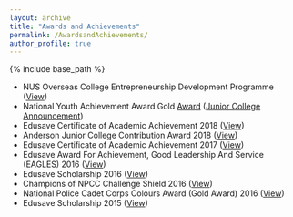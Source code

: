 ```yaml
---
layout: archive
title: "Awards and Achievements"
permalink: /AwardsandAchievements/
author_profile: true
---
```


{% include base_path %}

* NUS Overseas College Entrepreneurship Development Programme (<a href="https://drive.google.com/file/d/1GfJSXpqQ-mlkGLioVAXehEpqzdBMBuTf/view?usp=drive_link" target="_blank">View</a>)
* National Youth Achievement Award Gold <a href="https://drive.google.com/file/d/1GqWTQtq-oiIZhf9nLLVF0YFd3SBVt-II/view?usp=drive_link" target="_blank">Award</a> (<a href="https://www.facebook.com/andersonjuniorcollege/posts/our-heartiest-congratulations-to-the-national-youth-achievement-award-nyaa-gold-/2226852197366994/" target="_blank">Junior College Announcement</a>)
* Edusave Certificate of Academic Achievement 2018 (<a href="https://drive.google.com/file/d/1jKD0cgAIDqdGR0ItmnnNbmr_yb9PCGBz/view?usp=drive_link" target="_blank">View</a>) 
* Anderson Junior College Contribution Award 2018 (<a href="https://drive.google.com/file/d/1XDWnm1QetsFZ16a08hPEFG_KajCF4eQC/view?usp=drive_link" target="_blank">View</a>)
* Edusave Certificate of Academic Achievement 2017 (<a href="https://drive.google.com/file/d/1PEEWPTdPg8ntDdkrdpgDhJ6d-zqvmbr9/view?usp=drive_link" target="_blank">View</a>)
* Edusave Award For Achievement, Good Leadership And Service (EAGLES) 2016 (<a href="https://drive.google.com/file/d/1VlJ8dEj7HWr8_9wZYcrKw6VyW-0UEbBA/view?usp=drive_link" target="_blank">View</a>)
* Edusave Scholarship 2016 (<a href="https://drive.google.com/file/d/1jU0_lVCVP3B3lJA80Vcz4Kg9l7J5NpuR/view?usp=drive_link" target="_blank">View</a>)
* Champions of NPCC Challenge Shield 2016 (<a href="https://drive.google.com/file/d/1KAKYfktrV_O1pRgLNOyqQ_UFmwHTjWEX/view?usp=sharing" target="_blank">View</a>)
* National Police Cadet Corps Colours Award (Gold Award) 2016 (<a href="https://drive.google.com/file/d/1LJunPiWJdF6iIC-IO2XrspFtW-Ge9ZU2/view?usp=sharing" target="_blank">View</a>)
* Edusave Scholarship 2015 (<a href="https://drive.google.com/file/d/15uhtXkNq4feQT_T7e2iL8XxInHMfTunH/view?usp=drive_link" target="_blank">View</a>)

